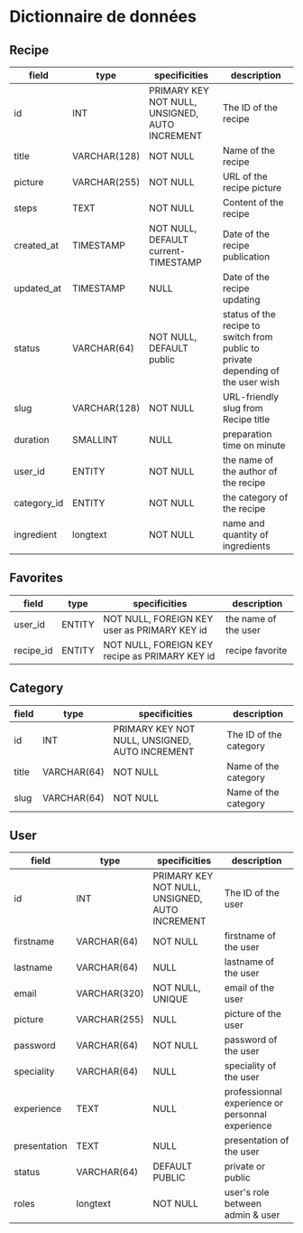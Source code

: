 # Dictionnaire de données

## Recipe

|field|type|specificities|description|
|-|-|-|-|
|id |INT |PRIMARY KEY NOT NULL, UNSIGNED, AUTO INCREMENT |The ID of the recipe |
|title | VARCHAR(128) | NOT NULL | Name of the recipe |
|picture | VARCHAR(255) | NOT NULL | URL of the recipe picture |
|steps | TEXT | NOT NULL | Content of the recipe |
|created_at| TIMESTAMP | NOT NULL, DEFAULT current-TIMESTAMP| Date of the recipe publication |
|updated_at| TIMESTAMP | NULL | Date of the recipe updating |
|status | VARCHAR(64) | NOT NULL, DEFAULT public | status of the recipe to switch from public to private depending of the user wish |
|slug | VARCHAR(128) | NOT NULL | URL-friendly slug from Recipe title | 
|duration | SMALLINT | NULL | preparation time on minute |
|user_id | ENTITY | NOT NULL | the name of the author of the recipe |
|category_id | ENTITY |NOT NULL | the category of the recipe |
|ingredient| longtext | NOT NULL | name and quantity of ingredients|

## Favorites

|field|type|specificities|description|
|-|-|-|-|
| user_id | ENTITY | NOT NULL, FOREIGN KEY user as PRIMARY KEY id | the name of the user |
| recipe_id| ENTITY | NOT NULL, FOREIGN KEY recipe as PRIMARY KEY id | recipe favorite |


## Category

|field|type|specificities|description|
|-|-|-|-|
| id |INT |PRIMARY KEY NOT NULL, UNSIGNED, AUTO INCREMENT |The ID of the category |
| title  | VARCHAR(64) | NOT NULL  | Name of the category|
| slug | VARCHAR(64) | NOT NULL | Name of the category|


## User

|field|type|specificities|description|
|-|-|-|-|
| id |INT |PRIMARY KEY NOT NULL, UNSIGNED, AUTO INCREMENT |The ID of the user |
| firstname | VARCHAR(64) | NOT NULL| firstname of the user |
| lastname | VARCHAR(64) | NULL | lastname of the user|
| email | VARCHAR(320) | NOT NULL, UNIQUE | email of the user|
| picture | VARCHAR(255) | NULL | picture of the user |
| password | VARCHAR(64) | NOT NULL | password of the user|
| speciality |  VARCHAR(64) | NULL | speciality of the user|
| experience | TEXT | NULL | professionnal experience or personnal experience |
| presentation | TEXT | NULL | presentation of the user|
| status | VARCHAR(64) | DEFAULT PUBLIC | private or public |
| roles | longtext | NOT NULL | user's role between admin & user |
